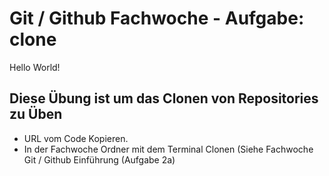 # Git / Github Fachwoche - Aufgabe: clone

Hello World! 


## Diese Übung ist um das Clonen von Repositories zu Üben

- URL vom Code Kopieren.
- In der Fachwoche Ordner mit dem Terminal Clonen (Siehe Fachwoche Git / Github Einführung (Aufgabe 2a)
